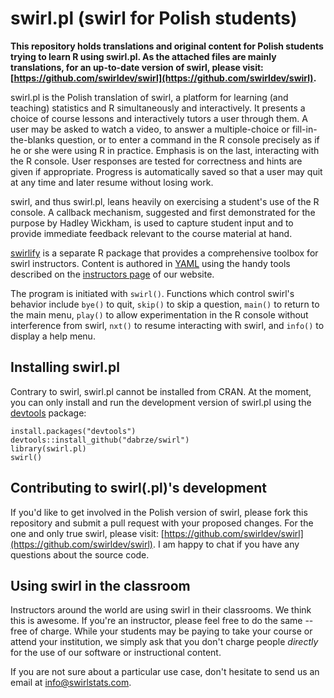 # swirl.pl (swirl for Polish students)

**This repository holds translations and original content for Polish students trying to learn R using swirl.pl. As the attached files are mainly translations, for an up-to-date version of swirl, please visit: [https://github.com/swirldev/swirl](https://github.com/swirldev/swirl).**

swirl.pl is the Polish translation of swirl, a platform for learning (and teaching) statistics and R simultaneously and interactively. It presents a choice of course lessons and interactively tutors a user through them. A user may be asked to watch a video, to answer a multiple-choice or fill-in-the-blanks question, or to enter a command in the R console precisely as if he or she were using R in practice. Emphasis is on the last, interacting with the R console. User responses are tested for correctness and hints are given if appropriate. Progress is automatically saved so that a user may quit at any time and later resume without losing work.

swirl, and thus swirl.pl, leans heavily on exercising a student's use of the R console. A callback mechanism, suggested and first demonstrated for the purpose by Hadley Wickham, is used to capture student input and to provide immediate feedback relevant to the course material at hand.

[swirlify](https://github.com/swirldev/swirlify) is a separate R package that provides a comprehensive toolbox for swirl instructors. Content is authored in [YAML](http://en.wikipedia.org/wiki/YAML) using the handy tools described on the [instructors page](http://swirlstats.com/instructors.html) of our website.

The program is initiated with `swirl()`. Functions which control swirl's behavior include `bye()` to quit, `skip()` to skip a question, `main()` to return to the main menu, `play()` to allow experimentation in the R console without interference from swirl, `nxt()` to resume interacting with swirl, and `info()` to display a help menu.


## Installing swirl.pl

Contrary to swirl, swirl.pl cannot be installed from CRAN. At the moment, you can only install and run the development version of swirl.pl using the [devtools](https://github.com/hadley/devtools) package:

```
install.packages("devtools")
devtools::install_github("dabrze/swirl")
library(swirl.pl)
swirl()
```

## Contributing to swirl(.pl)'s development

If you'd like to get involved in the Polish version of swirl, please fork this repository and submit a pull request with your proposed changes. For the one and only true swirl, please visit: [https://github.com/swirldev/swirl](https://github.com/swirldev/swirl). I am happy to chat if you have any questions about the source code.

## Using swirl in the classroom

Instructors around the world are using swirl in their classrooms. We think this is awesome. If you're an instructor, please feel free to do the same -- free of charge. While your students may be paying to take your course or attend your institution, we simply ask that you don't charge people *directly* for the use of our software or instructional content.

If you are not sure about a particular use case, don't hesitate to send us an email at info@swirlstats.com.